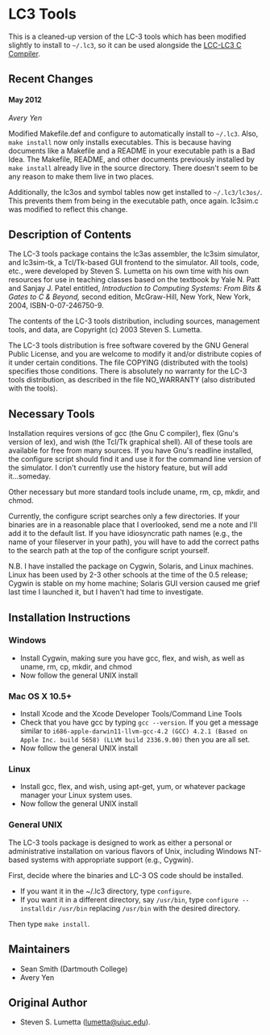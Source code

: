 LC3 Tools
=========
This is a cleaned-up version of the LC-3 tools which has been modified slightly to install to `~/.lc3`, so it can be used alongside the [LCC-LC3 C Compiler](https://github.com/haplesshero13/lcc-lc3).

## Recent Changes
#### May 2012

*Avery Yen*

Modified Makefile.def and configure to automatically install to `~/.lc3`. Also, `make install` now only installs executables. This is because having documents like a Makefile and a README in your executable path is a Bad Idea. The Makefile, README, and other documents previously installed by `make install` already live in the source directory. There doesn't seem to be any reason to make them live in two places.

Additionally, the lc3os and symbol tables now get installed to `~/.lc3/lc3os/`. This prevents them from being in the executable path, once again. lc3sim.c was modified to reflect this change.

## Description of Contents

The LC-3 tools package contains the lc3as assembler, the lc3sim simulator,
and lc3sim-tk, a Tcl/Tk-based GUI frontend to the simulator. All tools,
code, etc., were developed by Steven S. Lumetta on his own time with his
own resources for use in teaching classes based on the textbook by 
Yale N. Patt and Sanjay J. Patel entitled, *Introduction to Computing
Systems: From Bits & Gates to C & Beyond,* second edition, McGraw-Hill,
New York, New York, 2004, ISBN-0-07-246750-9.

The contents of the LC-3 tools distribution, including sources, management
tools, and data, are Copyright (c) 2003 Steven S. Lumetta.

The LC-3 tools distribution is free software covered by the GNU General 
Public License, and you are welcome to modify it and/or distribute copies 
of it under certain conditions. The file COPYING (distributed with the
tools) specifies those conditions. There is absolutely no warranty for 
the LC-3 tools distribution, as described in the file NO_WARRANTY (also
distributed with the tools).

## Necessary Tools

Installation requires versions of gcc (the Gnu C compiler),
flex (Gnu's version of lex), and wish (the Tcl/Tk graphical shell).
All of these tools are available for free from many sources.
If you have Gnu's readline installed, the configure script should
find it and use it for the command line version of the simulator.
I don't currently use the history feature, but will add it...someday.

Other necessary but more standard tools include uname, rm, cp, mkdir, 
and chmod.

Currently, the configure script searches only a few directories.
If your binaries are in a reasonable place that I overlooked, send
me a note and I'll add it to the default list. If you have 
idiosyncratic path names (e.g., the name of your fileserver in your
path), you will have to add the correct paths to the search path at 
the top of the configure script yourself.

N.B. I have installed the package on Cygwin, Solaris, and Linux
machines. Linux has been used by 2-3 other schools at the time of
the 0.5 release; Cygwin is stable on my home machine; Solaris GUI
version caused me grief last time I launched it, but I haven't
had time to investigate.


## Installation Instructions

### Windows
* Install Cygwin, making sure you have gcc, flex, and wish, as well as uname, rm, cp, mkdir, and chmod
* Now follow the general UNIX install

### Mac OS X 10.5+
* Install Xcode and the Xcode Developer Tools/Command Line Tools
* Check that you have gcc by typing `gcc --version`. If you get a message similar to `i686-apple-darwin11-llvm-gcc-4.2 (GCC) 4.2.1 (Based on Apple Inc. build 5658) (LLVM build 2336.9.00)` then you are all set.
* Now follow the general UNIX install

### Linux
* Install gcc, flex, and wish, using apt-get, yum, or whatever package manager your Linux system uses.
* Now follow the general UNIX install

### General UNIX
The LC-3 tools package is designed to work as either a personal or 
administrative installation on various flavors of Unix, including
Windows NT-based systems with appropriate support (e.g., Cygwin).

First, decide where the binaries and LC-3 OS code should be installed.

* If you want it in the ~/.lc3 directory, type `configure`.
* If you want it in a different directory, say `/usr/bin`, type `configure --installdir` `/usr/bin` replacing `/usr/bin` with the desired directory.

Then type `make install`.

## Maintainers
* Sean Smith (Dartmouth College)
* Avery Yen

## Original Author
* Steven S. Lumetta (lumetta@uiuc.edu).
